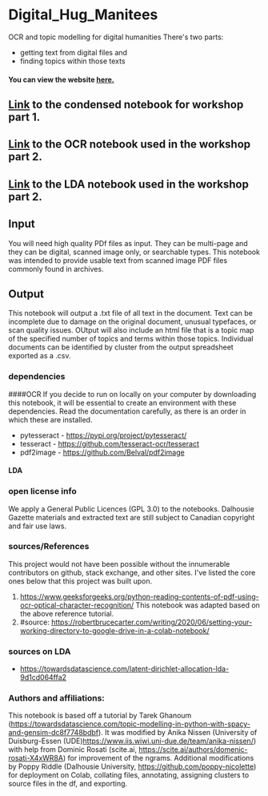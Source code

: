 # Digital_Hug_Manitees
OCR and topic modelling for digital humanities
There's two parts: 
- getting text from digital files and 
- finding topics within those texts

#### You can view the website [here.](https://digitalhugmanitees.github.io/DH_Topic_Workshop/)

## [Link](https://colab.research.google.com/github/DigitalHugManitees/DH_Topic_Workshop/blob/main/OCR_and_LDA_superbook_v4.ipynb) to the condensed notebook for workshop part 1. 

## [Link](https://colab.research.google.com/github/DigitalHugManitees/DH_Topic_Workshop/blob/main/OCR_text_analysis_on_Colab_v69.ipynb) to the OCR notebook used in the workshop part 2.
## [Link](https://colab.research.google.com/github/DigitalHugManitees/DH_Topic_Workshop/blob/main/LDA_with_ngrams_on_Colab_v27.ipynb) to the LDA notebook used in the workshop part 2. 


## Input
You will need high quality PDf files as input. They can be multi-page and they can be digital, scanned image only, or searchable types. This notebook was intended to provide usable text from scanned image PDF files commonly found in archives. 

## Output
This notebook will output a .txt file of all text in the document. Text can be incomplete due to damage on the original document, unusual typefaces, or scan quality issues. 
OUtput will also include an html file that is a topic map of the specified number of topics and terms within those topics. 
Individual documents can be identified by cluster from the output spreadsheet exported as a .csv. 

### dependencies
####OCR
If you decide to run on locally on your computer by downloading this notebook, it will be essential to create an environment with these dependencies. Read the documentation carefully, as there is an order in which these are installed. 
- pytesseract - https://pypi.org/project/pytesseract/
- tesseract - https://github.com/tesseract-ocr/tesseract
- pdf2image - https://github.com/Belval/pdf2image
#### LDA


### open license info
We apply a General Public Licences (GPL 3.0) to the notebooks. Dalhousie Gazette materials and extracted text are still subject to Canadian copyright and fair use laws. 

### sources/References
This project would not have been possible without the innumerable contributors on github, stack exchange, and other sites. I've listed the core ones below that this project was built upon. 

1. https://www.geeksforgeeks.org/python-reading-contents-of-pdf-using-ocr-optical-character-recognition/
This notebook was adapted based on the above reference tutorial.
2. #source: https://robertbrucecarter.com/writing/2020/06/setting-your-working-directory-to-google-drive-in-a-colab-notebook/

### sources on LDA
 - https://towardsdatascience.com/latent-dirichlet-allocation-lda-9d1cd064ffa2

### Authors and affiliations:
This notebook is based off a tutorial by Tarek Ghanoum (https://towardsdatascience.com/topic-modelling-in-python-with-spacy-and-gensim-dc8f7748bdbf).
It was modified by Anika Nissen (University of Duisburg-Essen (UDE)https://www.iis.wiwi.uni-due.de/team/anika-nissen/) with help from Dominic Rosati (scite.ai, https://scite.ai/authors/domenic-rosati-X4xWR8A) for improvement of the ngrams. 
Additional modifications by Poppy Riddle (Dalhousie University, https://github.com/poppy-nicolette) for deployment on Colab, collating files, annotating, assigning clusters to source files in the df, and exporting. 
